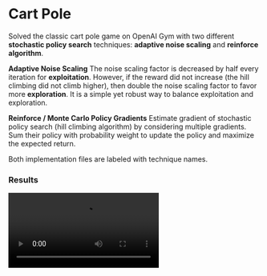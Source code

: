 # Cart Pole

Solved the classic cart pole game on OpenAI Gym with two different **stochastic policy search** techniques: **adaptive noise scaling** and **reinforce algorithm**. 

**Adaptive Noise Scaling**
The noise scaling factor is decreased by half every iteration for **exploitation**. However, if the reward did not increase (the hill climbing did not climb higher), then double the noise scaling factor to favor more **exploration**. It is a simple yet robust way to balance exploitation and exploration.

**Reinforce / Monte Carlo Policy Gradients**
Estimate gradient of stochastic policy search (hill climbing algorithm) by considering multiple gradients. Sum their policy with probability weight to update the policy and maximize the expected return. 

Both implementation files are labeled with technique names.

### Results

<video src="output/result.mp4"></video>